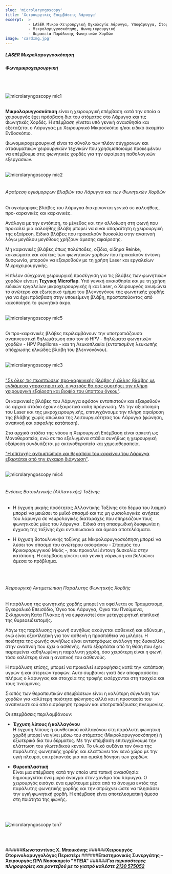 ```yaml
---
slug: 'microlaryngoscopy'
title: 'Χειρουργικές Επεμβάσεις Λάρυγγα'
excerpt:  >
          - LASER Μικρο-Χειρουργική Ογκολογία Λάρυγγα, Υποφάρυγγα, Στοματοφάρυγγα
          - Μικρολαρυγγοσκόπηση, Φωνομικρουργική
          - Θεραπεία Παράλυσης Φωνητικών Χορδών
image: 'cardImg.jpg'
---
```

##### LASER Μικρολαρυγγοσκόπηση
##### Φωνομικροχειρουργική
<br/>
<br/>

![microlaryngoscopy mic1](mic1.jpg)
<br/>
<br/>

**Μικρολαρυγγοσκόπιση** είναι η χειρουργική επέμβαση κατά την οποία ο χειρουργός έχει πρόσβαση δια του στόματος στο Λάρυγγα και τις Φωνητικές Χορδές. Η επέμβαση γίνεται υπό γενική αναισθησία και εξετάζεται ο Λάρυγγας με Χειρουργικό Μικροσκόπιο ή/και ειδικό άκαμπτο Ενδοσκόπιο.

Φωνομικροχειρουργική είναι το σύνολο των πλέον σύγχρονων και ατραυματικών χειρουργικών τεχνικών που χρησιμοποιούμε προκειμένου να επέμβουμε στις φωνητικές χορδές για την αφαίρεση παθολογικών εξεργασιών. 
<br/>
<br/>

![microlaryngoscopy mic2](mic2.jpg)
<br/>
<br/>


###### Αφαίρεση ογκόμορφων βλαβών του Λάρυγγα και των Φωνητικών Χορδών

Οι ογκόμορφες βλάβες του λάρυγγα διακρίνονται γενικά σε καλοήθεις, προ-καρκινικές και καρκινικές.

Ανάλογα με την εντόπιση, το μέγεθος και την αλλοίωση στη φωνή που προκαλεί μια καλοήθης βλάβη μπορεί να είναι απαραίτητη η χειρουργική της εξαίρεση. Ειδικά βλάβες που προκαλούν δυσκολία στην αναπνοή λόγω μεγάλου μεγέθους χρήζουν άμεσης αφαίρεσης.

Μη καρκινικές βλάβες όπως πολύποδες, οζίδια, οίδημα Reinke, κοκκιώματα και κύστεις των φωνητικών χορδών που προκαλούν έντονη δυσφωνία, μπορούν να εξαιρεθούν με τη χρήση Laser και εργαλείων Μικροχειρουργικής.

Η πλέον σύγχρονη χειρουργική προσέγγιση για τις βλάβες των φωνητικών χορδών είναι η **Τεχνική Microflap**. Υπό γενική αναισθησία και με τη χρήση ειδικών εργαλείων μικροχειρουργικής ή και Laser, ο Χειρουργός ανυψώνει το ανώτερο και εξωτερικό τμήμα του βλεννογόνου της φωνητικής χορδής για να έχει πρόσβαση στην υποκείμενη βλάβη, προστατεύοντας από κακοποίηση το φωνητικό άκρο.
<br/>
<br/>

![microlaryngoscopy mic5](mic5.jpg)
<br/>
<br/>

Οι προ-καρκινικές βλάβες περιλαμβάνουν την υποτροπιάζουσα αναπνευστική θηλωμάτωση απο τον ιό HPV - θηλώματα φωνητικών χορδών - HPV Papilloma - και τη Λευκοπλακία (εντοπισμένη λευκωπής απόχρωσης ελκώδης βλάβη του βλεννογόνου).
<br/>
<br/>

![microlaryngoscopy mic3](mic3.jpg)
<br/>
<br/>

<u>"Σε όλες τις περιπτώσεις προ-καρκινικής βλάβης ή άλλης βλάβης με ενδιάμεσα χαρακτηριστικά, ο γιατρός θα σας συστήσει την πλήρη χειρουργική εξαίρεση και βιοψία του ύποπτου όγκου"</u>.

Οι καρκινικές βλάβες του Λάρυγγα εφόσον εντοπιστούν και εξαιρεθούν σε αρχικό στάδιο έχουν εξαιρετικά καλή πρόγνωση. Με την αξιοποίηση του Laser και της μικροχειρουργικής, επιτυγχάνουμε την πλήρη αφαίρεση της βλάβης χωρίς απώλεια της λειτουργικότητας του Λάρυγγα (φώνηση, αναπνοή και ασφαλής κατάποση).

Στα αρχικά στάδια της νόσου η Χειρουργική Επέμβαση είναι αρκετή ως Μονοθεραπεία, ενώ σε πιο εξελιγμένα στάδια συνήθως η χειρουργική εξαίρεση συνδυάζεται με ακτινοθεραπεία και χημειοθεραπεία.

<u>"Η επιτυχής αντιμετώπιση και θεραπεία του καρκίνου του Λάρυγγα εξαρτάται από την έγκαιρη διάγνωση"</u>.
<br/>
<br/>

![microlaryngoscopy mic4](mic4.jpg)
<br/>
<br/>

###### Ενέσεις Βοτουλινικής (Αλλαντικής) Τοξίνης

* Η έγχυση μικρής ποσότητας Αλλαντικής Τοξίνης στο δέρμα του λαιμού μπορεί να μειώσει το μυϊκό σπασμό και τις μη φυσιολογικές κινήσεις του λάρυγγα σε νευρολογικές διαταραχές που επηρεάζουν τους φωνητικούς μύες του λάρυγγα . Ειδικά στη σπασμωδική δυσφωνία η έγχυση της τοξίνης έχει εντυπωσιακά και άμεσα αποτελέσματα.

* Η έγχυση Βοτουλινικής τοξίνης με Μικρολαρυγγοσκόπηση μπορεί να λύσει τον σπασμό του ανώτερου οισοφάγου - Σπασμός του Κρικοφαρυγγικού Μυός -, που προκαλεί έντονη δυσκολία στην κατάποση. Η επέμβαση γίνεται υπό γενική νάρκωση και βελτιώνει άμεσα το πρόβλημα.
<br/>
<br/>

###### Χειρουργική Αντιμετώπιση Παράλυτης Φωνητικής Χορδής

Η παράλυση της φωνητικής χορδής μπορεί να οφείλεται σε Τραυματισμό, Εγκεφαλικό Επεισόδιο, Όγκο του Λάρυγγα, Όγκο του Πνεύμονα, Σκληρυνση Κατα Πλακας ή να εμφανιστεί σαν μετεγχειρητική επιπλοκή της θυρεοειδεκτομής.

Λόγω της παράλυσης η φωνή συνήθως ακούγεται ασθενική και αδύναμη , ενώ είναι εξαντλητική για τον ασθενή η προσπάθεια να μιλήσει. Η ποιότητα της φωνής συνήθως είναι αντιστρόφως ανάλογη της δυσκολίας στην αναπνοή που έχει ο ασθενής. Αυτό εξαρτάται από τη θέση που έχει παραμείνει καθηλωμένη η παράλυτη χορδή, όσο χειρότερη είναι η φωνή τόσο καλύτερη είναι η αναπνοή του ασθενούς. 
 
Η παράλυση επίσης, μπορεί να προκαλεί εισροφήσεις κατά την κατάποση υγρών ή και στερεών τροφών. Αυτό συμβαίνει γιατί δεν αποφράσσεται πλήρως ο λάρυγγας και στοιχεία της τροφής εισέρχονται στη τραχεία και τους πνεύμονες. 

Σκοπός των θεραπευτικών επεμβάσεων είναι η καλύτερη σύγκλιση των χορδών για καλύτερη ποιότητα φώνησης αλλά και η προστασία του αναπνευστικού από εισρόφηση τροφών και υποτροπιάζουσες πνευμονίες.

Οι επεμβάσεις περιλαμβάνουν:

* **Έγχυση λίπους ή κολλαγόνου**<br/>
Η έγχυση λίπους ή συνθετικού κολλαγόνου στη παράλυτη φωνητική χορδή μπορεί να γίνει μέσω του στόματος (Μικρολαρυγγοσκόπηση) ή εξωτερικά δια του δέρματος. Με την επέμβαση επιτυγχάνουμε την ελάττωση του γλωττιδικού κενού. 
Το υλικό αυξάνει τον όγκο της παράλυτης φωνητικής χορδής και ελαττώνει τον κενό χώρο με την υγιή πλευρά, επιτρέποντάς μια πιο ομαλή δόνηση των χορδών.

* **Θυρεοπλαστική**<br/>
Είναι μια επέμβαση κατά την οποία υπό τοπική αναισθησία δημιουργείται ένα μικρό άνοιγμα στον χόνδρο του λάρυγγα. Ο χειρουργός εισάγει ένα εμφύτευμα μέσα από το άνοιγμα εντός της παράλυτης φωνητικής χορδής και την σπρώχνει ώστε να πλησιάσει την υγιή φωνητική χορδή. Η επέμβαση είναι αποτελεσματική άμεσα στη ποιότητα της φωνής.
<br/>
<br/>

![microlaryngoscopy ton7](mic7.jpg)

<br/>
<br/>

######**Κωνσταντίνος Χ. Μπουκόνης**
######**Χειρουργός Ωτορινολαρυγγολόγος Περιστέρι**
######**Επιστημονικός Συνεργάτης – Χειρουργός ΩΡΛ  Νοσοκομείο "ΥΓΕΙΑ"**
######***Για περισσότερες πληροφορίες και ραντεβού με το γιατρό καλέστε [2130 575052](tel:2130575052 "2130 575052")***